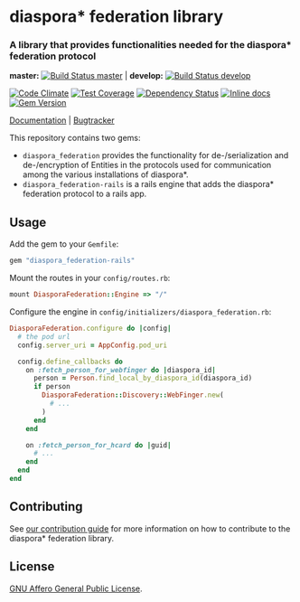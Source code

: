 # diaspora* federation library
### A library that provides functionalities needed for the diaspora\* federation protocol

**master:** [![Build Status master](https://travis-ci.org/diaspora/diaspora_federation.svg?branch=master)](https://travis-ci.org/diaspora/diaspora_federation) |
**develop:** [![Build Status develop](https://travis-ci.org/diaspora/diaspora_federation.svg?branch=develop)](https://travis-ci.org/diaspora/diaspora_federation)

[![Code Climate](https://codeclimate.com/github/diaspora/diaspora_federation/badges/gpa.svg)](https://codeclimate.com/github/diaspora/diaspora_federation)
[![Test Coverage](https://codeclimate.com/github/diaspora/diaspora_federation/badges/coverage.svg)](https://codeclimate.com/github/diaspora/diaspora_federation/coverage)
[![Dependency Status](https://gemnasium.com/diaspora/diaspora_federation.svg)](https://gemnasium.com/diaspora/diaspora_federation)
[![Inline docs](https://inch-ci.org/github/diaspora/diaspora_federation.svg?branch=master)](https://inch-ci.org/github/diaspora/diaspora_federation)
[![Gem Version](https://badge.fury.io/rb/diaspora_federation.svg)](https://badge.fury.io/rb/diaspora_federation)

[Documentation](http://www.rubydoc.info/gems/diaspora_federation/) |
[Bugtracker](https://github.com/diaspora/diaspora_federation/issues)

This repository contains two gems:

* `diaspora_federation` provides the functionality for de-/serialization and de-/encryption of Entities in the protocols used for communication among the various installations of diaspora\*.
* `diaspora_federation-rails` is a rails engine that adds the diaspora\* federation protocol to a rails app.

## Usage

Add the gem to your ```Gemfile```:

```ruby
gem "diaspora_federation-rails"
```

Mount the routes in your ```config/routes.rb```:

```ruby
mount DiasporaFederation::Engine => "/"
```

Configure the engine in ```config/initializers/diaspora_federation.rb```:

```ruby
DiasporaFederation.configure do |config|
  # the pod url
  config.server_uri = AppConfig.pod_uri

  config.define_callbacks do
    on :fetch_person_for_webfinger do |diaspora_id|
      person = Person.find_local_by_diaspora_id(diaspora_id)
      if person
        DiasporaFederation::Discovery::WebFinger.new(
          # ...
        )
      end
    end

    on :fetch_person_for_hcard do |guid|
      # ...
    end
  end
end
```

## Contributing

See [our contribution guide](/CONTRIBUTING.md) for more information on how to contribute to the diaspora\* federation library.

## License

[GNU Affero General Public License](/LICENSE).

